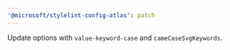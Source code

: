```yaml
---
'@microsoft/stylelint-config-atlas': patch
---
```


Update options with `value-keyword-case` and `cameCaseSvgKeywords`.
